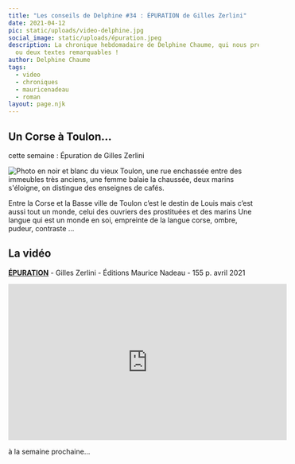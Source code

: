 ```yaml
---
title: "Les conseils de Delphine #34 : ÉPURATION de Gilles Zerlini"
date: 2021-04-12
pic: static/uploads/video-delphine.jpg
social_image: static/uploads/épuration.jpeg
description: La chronique hebdomadaire de Delphine Chaume, qui nous présente un
  ou deux textes remarquables !
author: Delphine Chaume
tags:
  - video
  - chroniques
  - mauricenadeau
  - roman
layout: page.njk
---
```

## Un Corse à Toulon...

cette semaine : Épuration de Gilles Zerlini

![Photo en noir et blanc du vieux Toulon, une rue enchassée entre des immeubles très anciens, une femme balaie la chaussée, deux marins s'éloigne, on distingue des enseignes de cafés.](static/uploads/épuration.jpeg "Epuration")

Entre la Corse et la Basse ville de Toulon c’est le destin de Louis mais c’est aussi tout un monde, celui des ouvriers des prostituées et des marins 
Une langue qui est un monde en soi, empreinte de la langue corse, ombre, pudeur, contraste ... 

## La vidéo

**[ÉPURATION](https://www.maurice-nadeau.net/parutions/279/%C3%89puration)** - Gilles Zerlini - Éditions Maurice Nadeau - 155 p. avril 2021

<iframe width="560" height="315" src="https://www.youtube-nocookie.com/embed/btZpx5b2Ugs" title="YouTube video player" frameborder="0" allow="accelerometer; autoplay; clipboard-write; encrypted-media; gyroscope; picture-in-picture" allowfullscreen></iframe>

à la semaine prochaine...